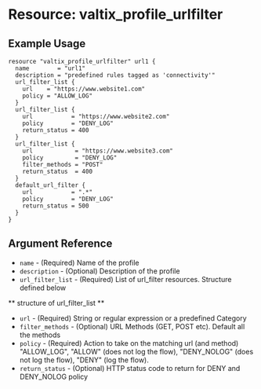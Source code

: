 # Resource: valtix_profile_urlfilter

## Example Usage

```hcl
resource "valtix_profile_urlfilter" url1 {
  name        = "url1"
  description = "predefined rules tagged as 'connectivity'"
  url_filter_list {
    url    = "https://www.website1.com"
    policy = "ALLOW_LOG"
  }
  url_filter_list {
    url           = "https://www.website2.com"
    policy        = "DENY_LOG"
    return_status = 400
  }
  url_filter_list {
    url            = "https://www.website3.com"
    policy         = "DENY_LOG"
    filter_methods = "POST"
    return_status  = 400
  }
  default_url_filter {
    url           = ".*"
    policy        = "DENY_LOG"
    return_status = 500
  }
}
```

## Argument Reference

* `name` - (Required) Name of the profile
* `description` - (Optional) Description of the profile
* `url_filter_list` - (Required) List of url_filter resources. Structure defined below

** structure of url_filter_list **

* `url` - (Required) String or regular expression or a predefined Category
* `filter_methods` - (Optional) URL Methods (GET, POST etc). Default all the methods
* `policy` - (Required) Action to take on the matching url (and method) "ALLOW_LOG", "ALLOW" (does not log the flow), "DENY_NOLOG" (does not log the flow), "DENY" (log the flow).
* `return_status` - (Optional) HTTP status code to return for DENY and DENY_NOLOG policy